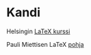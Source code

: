 # Kandi

Helsingin [LaTeX kurssi](https://www.cs.helsinki.fi/u/jhasa/latexkurssi/)

Pauli Miettisen LaTeX [pohja](https://cs.uef.fi/~pauli/uefcsthesis/)
